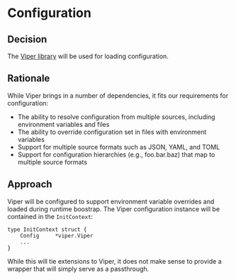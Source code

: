 # Configuration

## Decision

The [Viper library](https://github.com/spf13/viper) will be used for loading configuration.

## Rationale

While Viper brings in a number of dependencies, it fits our requirements for configuration:

- The ability to resolve configuration from multiple sources, including environment variables and files
- The ability to override configuration set in files with environment variables
- Support for multiple source formats such as JSON, YAML, and TOML
- Support for configuration hierarchies (e.g., foo.bar.baz) that map to multiple source formats

## Approach

Viper will be configured to support environment variable overrides and loaded during runtime boostrap. The Viper
configuration instance will be contained in the `InitContext`:

```
type InitContext struct {
    Config     *viper.Viper
    ...
}
```

While this will tie extensions to Viper, it does not make sense to provide a wrapper that will simply serve as a
passthrough. 